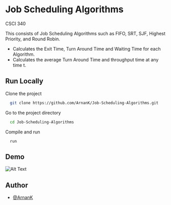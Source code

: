 
# Job Scheduling Algorithms

CSCI 340

This consists of Job Scheduling Algorithms such as FIFO, SRT, SJF, Highest Priority, and Round Robin. 

- Calculates the Exit Time, Turn Around Time and Waiting Time for each Algorithm.
- Calculates the average Turn Around Time and throughput time at any time t.


## Run Locally

Clone the project

```bash
  git clone https://github.com/ArnanK/Job-Scheduling-Algorithms.git
```

Go to the project directory

```bash
  cd Job-Scheduling-Algorithms
```
Compile and run
```
  run
```


## Demo

![Alt Text](https://media.giphy.com/media/v1.Y2lkPTc5MGI3NjExdHQ0eXNvbHNjdGdtOGQ2OWpoODdkd2RqeGRjMXc1Z2dwYno0N3JjaCZlcD12MV9pbnRlcm5hbF9naWZfYnlfaWQmY3Q9Zw/L5Q01pLWJ4p3RUf0ng/giphy.gif)



## Author

- [@ArnanK](https://github.com/ArnanK)

